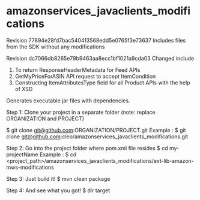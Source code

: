 # amazonservices_javaclients_modifications

Revision 77894e28fd7bac540413568edd5e0765f3e73637
Includes files from the SDK without any modifications


Revision dc7066db8265e79b9463aa8ecc1bf1021a9cda03
Changed include 
1. To return ResponseHeaderMetadata for Feed APIs 
2. GetMyPriceForASIN API request to accept ItemCondition 
3. Constructing ItemAttributesType field for all Product APIs with the help of XSD

Generates executable jar files with dependencies.

Step 1: 
Clone your project in a separate folder
(note: replace ORGANIZATION and PROJECT)

$ git clone git@github.com:ORGANIZATION/PROJECT.git
Example :
$ git clone git@github.com:cleo/amazonservices_javaclients_modifications.git

Step 2:
Go into the project folder where pom.xml file resides
$ cd my-projectName
Example : 
$ cd <project_path>/amazonservices_javaclients_modifications/ext-lib-amazon-mws-modifications

Step 3:
Just build it!
$ mvn clean package

Step 4:
And see what you got!
$ dir target 
